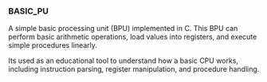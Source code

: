 ### BASIC_PU

A simple basic processing unit (BPU) implemented in C. This BPU can perform basic arithmetic operations, load values into registers, and execute simple procedures linearly.

Its used as an educational tool to understand how a basic CPU works, including instruction parsing, register manipulation, and procedure handling.


